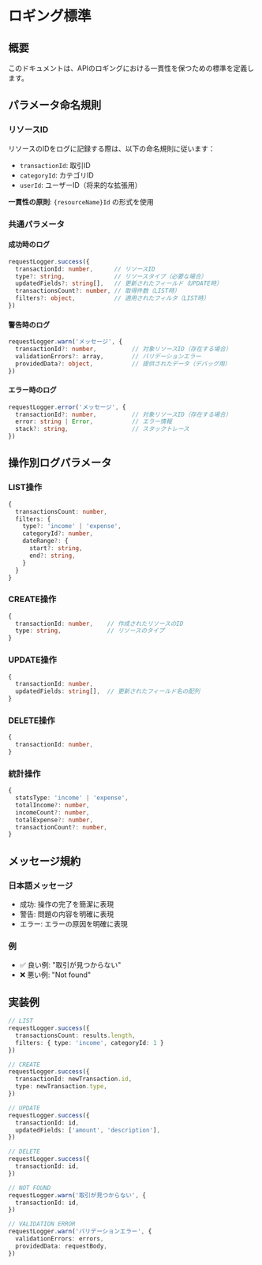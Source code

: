 # ロギング標準

## 概要

このドキュメントは、APIのロギングにおける一貫性を保つための標準を定義します。

## パラメータ命名規則

### リソースID
リソースのIDをログに記録する際は、以下の命名規則に従います：

- `transactionId`: 取引ID
- `categoryId`: カテゴリID
- `userId`: ユーザーID（将来的な拡張用）

**一貫性の原則**: `{resourceName}Id` の形式を使用

### 共通パラメータ

#### 成功時のログ
```typescript
requestLogger.success({
  transactionId: number,      // リソースID
  type?: string,              // リソースタイプ（必要な場合）
  updatedFields?: string[],   // 更新されたフィールド（UPDATE時）
  transactionsCount?: number, // 取得件数（LIST時）
  filters?: object,           // 適用されたフィルタ（LIST時）
})
```

#### 警告時のログ
```typescript
requestLogger.warn('メッセージ', {
  transactionId?: number,          // 対象リソースID（存在する場合）
  validationErrors?: array,        // バリデーションエラー
  providedData?: object,           // 提供されたデータ（デバッグ用）
})
```

#### エラー時のログ
```typescript
requestLogger.error('メッセージ', {
  transactionId?: number,          // 対象リソースID（存在する場合）
  error: string | Error,           // エラー情報
  stack?: string,                  // スタックトレース
})
```

## 操作別ログパラメータ

### LIST操作
```typescript
{
  transactionsCount: number,
  filters: {
    type?: 'income' | 'expense',
    categoryId?: number,
    dateRange?: {
      start?: string,
      end?: string,
    }
  }
}
```

### CREATE操作
```typescript
{
  transactionId: number,    // 作成されたリソースのID
  type: string,             // リソースのタイプ
}
```

### UPDATE操作
```typescript
{
  transactionId: number,
  updatedFields: string[],  // 更新されたフィールド名の配列
}
```

### DELETE操作
```typescript
{
  transactionId: number,
}
```

### 統計操作
```typescript
{
  statsType: 'income' | 'expense',
  totalIncome?: number,
  incomeCount?: number,
  totalExpense?: number,
  transactionCount?: number,
}
```

## メッセージ規約

### 日本語メッセージ
- 成功: 操作の完了を簡潔に表現
- 警告: 問題の内容を明確に表現
- エラー: エラーの原因を明確に表現

### 例
- ✅ 良い例: "取引が見つからない"
- ❌ 悪い例: "Not found"

## 実装例

```typescript
// LIST
requestLogger.success({
  transactionsCount: results.length,
  filters: { type: 'income', categoryId: 1 }
})

// CREATE
requestLogger.success({
  transactionId: newTransaction.id,
  type: newTransaction.type,
})

// UPDATE
requestLogger.success({
  transactionId: id,
  updatedFields: ['amount', 'description'],
})

// DELETE
requestLogger.success({
  transactionId: id,
})

// NOT FOUND
requestLogger.warn('取引が見つからない', {
  transactionId: id,
})

// VALIDATION ERROR
requestLogger.warn('バリデーションエラー', {
  validationErrors: errors,
  providedData: requestBody,
})
```